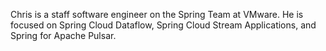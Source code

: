 Chris is a staff software engineer on the Spring Team at VMware. He is focused on Spring Cloud Dataflow, Spring Cloud Stream Applications, and Spring for Apache Pulsar.
